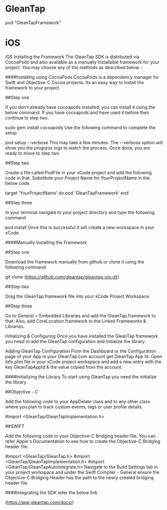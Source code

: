 # GleanTap

pod "GleanTapFramework"
# iOS
iOS
Installing the Framework
The GleanTap SDK is distributed via CocoaPods and also available as a manually installable framework for your project. You may choose any of the methods as described below -


####Installing using CocoaPods
CocoaPods is a dependency manager for Swift and Objective-C Cocoa projects. Its an easy way to install the framework to your project.

##Step one

If you don't already have cocoapods installed, you can install it using the below command. If you have cocoapods and have used it before then continue to step two.

sudo gem install cocoapods
Use the following command to complete the setup

pod setup --verbose
This may take a few minutes. The --verbose option will show you the progress logs to watch the process. Once done, you are ready to move to step two.


##Step two

Create a file called PodFile in your xCode project and add the following code in that. Substitute your Project Name for YourProjectName in the below code.

target 'YourProjectName' do
    pod 'GleanTapFramework'
end

##Step three

In your terminal navigate to your project directory and type the following command

pod install
Once this is successful it will create a new workspace in your xCode.


####Manually Installing the Framework

##Step one

Download the framework manually from github or clone it using the following command

git clone (https://github.com/gleantap/gleantap-ios.git)

##Step two

Drag the GleanTap.framework file into your xCode Project Workspace.


##Step three

Go to General > Embedded Libraries and add the GleanTap.framework to that. Also, add CoreLocation.framework to the Linked Frameworks & Libraries.

Initializing & Configuring
Once you have installed the GleanTap framework you need to add the GleanTap configuration and initialize the library.


Adding GleanTap Configuration
From the Dashboard or the Configuration page of your App in your GleanTap.com account get GleanTap App Id. Open Info.plist file in your xCode project workspace and add a new entry with the key GleanTapAppId & the value copied from the account.




####Initializing the Library
To start using GleanTap you need the initialize the library.

##Objective - C

Add the following code to your AppDelate class and to any other class where you plan to track custom events, tags or user profile details.

#import <GleanTap/GleanTapImplementation.h>

##SWIFT

Add the following code to your Objective-C Bridging header file. You can refer Apple's Documentation to see how to create the Objective-C Bridging header file.

#import <GleanTap/GleanTap.h>
#import <GleanTap/GleanTapImplementation.h>
#import <GleanTap/GleanTapAutoIntegrate.h>
Navigate to the Build Settings tab in your project workspace and under the Swift Compiler - General ensure the Objective-C Bridging Header has the path to the newly created bridging header file.

####Integrating the SDK
refer the below link

(https://app.gleantap.com/docs/)
